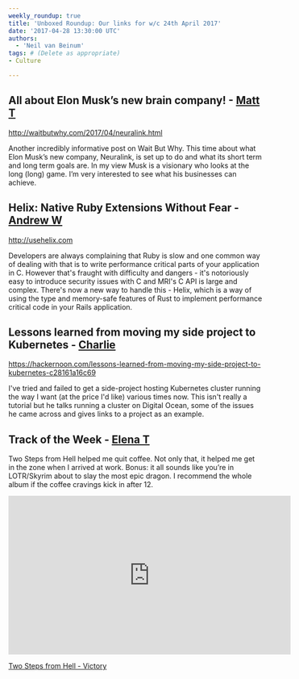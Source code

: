```yaml
---
weekly_roundup: true
title: 'Unboxed Roundup: Our links for w/c 24th April 2017'
date: '2017-04-28 13:30:00 UTC'
authors:
  - 'Neil van Beinum'
tags: # (Delete as appropriate)
- Culture

---
```


## All about Elon Musk’s new brain company! - [Matt T](/team#matt-turrell)

http://waitbutwhy.com/2017/04/neuralink.html

Another incredibly informative post on Wait But Why. This time about what Elon Musk’s new company, Neuralink, is set up to do and what its short term and long term goals are. In my view Musk is a visionary who looks at the long (long) game. I’m very interested to see what his businesses can achieve.

## Helix: Native Ruby Extensions Without Fear - [Andrew W](/team#andrew-white)

http://usehelix.com

Developers are always complaining that Ruby is slow and one common way of dealing with that is to write performance critical parts of your application in C. However that's fraught with difficulty and dangers - it's notoriously easy to introduce security issues with C and MRI's C API is large and complex. There's now a new way to handle this - Helix, which is a way of using the type and memory-safe features of Rust to implement performance critical code in your Rails application.

## Lessons learned from moving my side project to Kubernetes - [Charlie](/team#charlie-egan)

https://hackernoon.com/lessons-learned-from-moving-my-side-project-to-kubernetes-c28161a16c69

I've tried and failed to get a side-project hosting Kubernetes cluster running the way I want (at the price I'd like) various times now. This isn't really a tutorial but he talks running a cluster on Digital Ocean, some of the issues he came across and gives links to a project as an example.

## Track of the Week - [Elena T](/team#elena-tanasoiu)

Two Steps from Hell helped me quit coffee. Not only that, it helped me get in the zone when I arrived at work. Bonus: it all sounds like you’re in LOTR/Skyrim about to slay the most epic dragon. I recommend the whole album if the coffee cravings kick in after 12.

<iframe width="560" height="315" src="https://www.youtube.com/embed/hKRUPYrAQoE" frameborder="0" allowfullscreen></iframe>

[Two Steps from Hell - Victory](https://www.youtube.com/watch?v=hKRUPYrAQoE)
